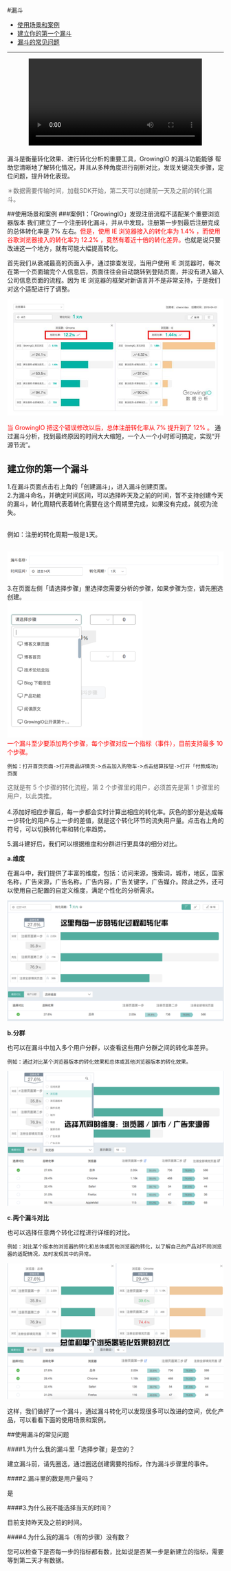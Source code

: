 #漏斗
<br>
* <a href='#case1'>使用场景和案例</a>
* <a href='#case2'>建立你的第一个漏斗</a>
* <a href='#case3'>漏斗的常见问题</a>



---

<div style="text-align:center">
<video id="video" controls="" preload="auto" 
      <source id="mp4" src="https://assets.growingio.com/videos/漏斗_720p.mp4" type="video/mp4" style="width:80%; margin:0 auto;">
      
      <p>Your user agent does not support the HTML5 Video element.</p>
    </video>

 </div> 

<br>
漏斗是衡量转化效果、进行转化分析的重要工具，GrowingIO 的漏斗功能能够
帮助您清晰地了解转化情况，并且从多种角度进行剖析对比，发现关键流失步骤，定位问题，提升转化表现。

<font color="DimGray"> ＊数据需要传输时间，加载SDK开始，第二天可以创建前一天及之前的转化漏斗。</font>

<a name='case1' id='case1'></a>
##使用场景和案例
###案例1：「GrowingIO」发现注册流程不适配某个重要浏览器版本
我们建立了一个注册转化漏斗，并从中发现，注册第一步到最后注册完成的总体转化率是 7% 左右。<font color="red">但是，使用 IE 浏览器接入的转化率为 1.4% ，而使用谷歌浏览器接入的转化率为 12.2% ，竟然有着近十倍的转化差异。</font>也就是说只要改进这一个地方，就有可能大幅提高转化。

首先我们从衰减最高的页面入手，通过排查发现，当用户使用 IE 浏览器时，每次在第一个页面输完个人信息后，页面往往会自动跳转到登陆页面，并没有进入输入公司信息页面的流程。因为 IE 浏览器的框架对新语言并不是非常支持，于是我们对这个适配进行了调整。

![](漏斗1.png)

<font color="red">当 GrowingIO 把这个错误修改以后，总体注册转化率从 7% 提升到了 12% 。</font>
通过漏斗分析，找到最终原因的时间大大缩短，一个人一个小时即可搞定，实现“开源节流”。

<a name='case2' id='case2'></a>
<h2>建立你的第一个漏斗</h2>

1.在漏斗页面点击右上角的「创建漏斗」，进入漏斗创建页面。
<br>
2.为漏斗命名，并确定时间区间，可以选择昨天及之前的时间，暂不支持创建今天的漏斗，转化周期代表着转化需要在这个周期里完成，如果没有完成，就视为流失。
<br>
<br>
<pre>例如：注册的转化周期一般是1天。 </pre> 
<br>
<img src='漏斗3.png' />


<br>
3.在页面左侧「请选择步骤」里选择您需要分析的步骤，如果步骤为空，请先圈选创建。
<br>
<img src='漏斗4.png' />

<br>
<font color="red">一个漏斗至少要添加两个步骤，每个步骤对应一个指标（事件），目前支持最多 10 个步骤。</font>

<br>

    例如：打开首页页面->打开商品详情页->点击加入购物车->点击结算按钮->打开「付款成功」页面

<font color="DimGray"> 这就是有 5 个步骤的转化流程，第 2 个步骤里的用户，必须首先是第 1 步骤里的用户，以此类推。</font>
<br>
<br>
4.添加好相应步骤后，每一步都会实时计算出相应的转化率。灰色的部分是达成每一步转化的用户与上一步的差值，就是这个转化环节的流失用户量。点击右上角的符号，可以切换转化率和转化率趋势。

5.漏斗建好后，我们可以根据维度和分群进行更具体的细分对比。

**a.维度**

在漏斗中，我们提供了丰富的维度，包括：访问来源，搜索词，城市，地区，国家名称，广告来源，广告名称，广告内容，广告关键字，广告媒介。除此之外，还可以使用自己配置的自定义维度，满足个性化的分析需求。

![](漏斗1.gif)

**b.分群**

也可以在漏斗中加入多个用户分群，以查看这些用户分群之间的转化率差异。

    例如：通过对比某个浏览器版本的转化效果和总体或其他浏览器版本的转化效果。

![](漏斗2.gif)


**c.两个漏斗对比**

也可以选择任意两个转化过程进行详细的对比。

    例如：对比某个版本的浏览器的转化和总体或其他浏览器的转化，以了解自己的产品对不同浏览器的适配情况，及时发现其中的异常。

![](漏斗3.gif)

这样，我们做好了一个漏斗，通过漏斗转化可以发现很多可以改进的空间，优化产品，可以看看下面的使用场景和案例。

<a name='case3' id='case3'></a>
##使用漏斗的常见问题


####1.为什么我的漏斗里「选择步骤」是空的？

建立漏斗前，请先圈选，通过圈选创建需要的指标，作为漏斗步骤里的事件。

####2.漏斗里的数是用户量吗？
  
是

####3.为什么我不能选择当天的时间？

目前支持昨天及之前的时间。

####4.为什么我的漏斗（有的步骤）没有数？

您可以检查下是否每一步的指标都有数，比如说是否某一步是新建立的指标，需要等到第二天才有数据。